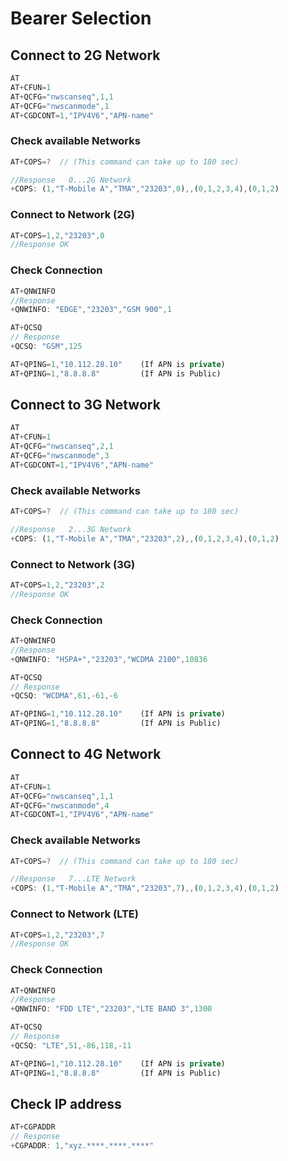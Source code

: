 Bearer Selection
===================

Connect to 2G Network
--------------------------------
```javascript
AT
AT+CFUN=1
AT+QCFG="nwscanseq",1,1
AT+QCFG="nwscanmode",1
AT+CGDCONT=1,"IPV4V6","APN-name"
```
### Check available Networks
```javascript 
AT+COPS=?  // (This command can take up to 180 sec)

//Response   0...2G Network
+COPS: (1,"T-Mobile A","TMA","23203",0),,(0,1,2,3,4),(0,1,2)
``` 
### Connect to Network (2G)
```javascript
AT+COPS=1,2,"23203",0
//Response OK
```
### Check Connection 
```javascript 
AT+QNWINFO
//Response
+QNWINFO: "EDGE","23203","GSM 900",1

AT+QCSQ
// Response
+QCSQ: "GSM",125

AT+QPING=1,"10.112.28.10"    (If APN is private)
AT+QPING=1,"8.8.8.8"         (If APN is Public)

```

Connect to 3G Network
--------------------------------
```javascript
AT
AT+CFUN=1
AT+QCFG="nwscanseq",2,1
AT+QCFG="nwscanmode",3
AT+CGDCONT=1,"IPV4V6","APN-name"
```
### Check available Networks
```javascript 
AT+COPS=?  // (This command can take up to 180 sec)

//Response   2...3G Network
+COPS: (1,"T-Mobile A","TMA","23203",2),,(0,1,2,3,4),(0,1,2)
```
### Connect to Network (3G)
```javascript
AT+COPS=1,2,"23203",2
//Response OK
```
### Check Connection 
```javascript 
AT+QNWINFO
//Response
+QNWINFO: "HSPA+","23203","WCDMA 2100",10836

AT+QCSQ
// Response
+QCSQ: "WCDMA",61,-61,-6

AT+QPING=1,"10.112.28.10"    (If APN is private)
AT+QPING=1,"8.8.8.8"         (If APN is Public)

```

Connect to 4G Network
--------------------------------
```javascript
AT
AT+CFUN=1
AT+QCFG="nwscanseq",1,1
AT+QCFG="nwscanmode",4
AT+CGDCONT=1,"IPV4V6","APN-name"
```
### Check available Networks
```javascript 
AT+COPS=?  // (This command can take up to 180 sec)

//Response   7...LTE Network
+COPS: (1,"T-Mobile A","TMA","23203",7),,(0,1,2,3,4),(0,1,2)
```
### Connect to Network (LTE)
```javascript
AT+COPS=1,2,"23203",7
//Response OK
```
### Check Connection 
```javascript 
AT+QNWINFO
//Response
+QNWINFO: "FDD LTE","23203","LTE BAND 3",1300

AT+QCSQ
// Response
+QCSQ: "LTE",51,-86,118,-11

AT+QPING=1,"10.112.28.10"    (If APN is private)
AT+QPING=1,"8.8.8.8"         (If APN is Public)

```

Check IP address
--------------------------

```javascript
AT+CGPADDR
// Response
+CGPADDR: 1,"xyz.****.****.****"

```






